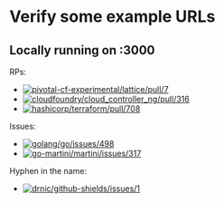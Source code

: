 Verify some example URLs
========================

Locally running on :3000
------------------------

RPs:

-	[![pivotal-cf-experimental/lattice/pull/7](http://localhost:3000/github/pivotal-cf-experimental/lattice/pull/7.svg?4)](http://localhost:3000/github/pivotal-cf-experimental/lattice/pull/7)
-	[![cloudfoundry/cloud_controller_ng/pull/316](http://localhost:3000/github/cloudfoundry/cloud_controller_ng/pull/316.svg?3)](http://localhost:3000/github/cloudfoundry/cloud_controller_ng/pull/316)
-	[![hashicorp/terraform/pull/708](http://localhost:3000/github/hashicorp/terraform/pull/708.svg?2)](http://localhost:3000/github/hashicorp/terraform/pull/708)

Issues:

-	[![golang/go/issues/498](http://localhost:3000/github/golang/go/issues/498.svg)](http://localhost:3000/github/golang/go/issues/498)
-	[![go-martini/martini/issues/317](http://localhost:3000/github/go-martini/martini/issues/317.svg)](http://localhost:3000/githubgo-martini/martini/issues/317)

Hyphen in the name:

-	[![drnic/github-shields/issues/1](http://localhost:3000/github/drnic/github-shields/issues/1.svg?1)](http://localhost:3000/github/drnic/github-shields/issues/1)
